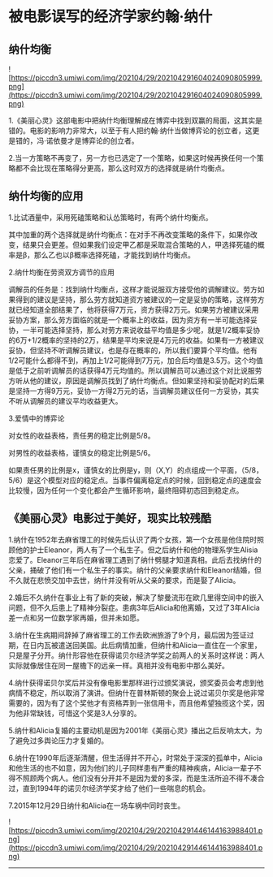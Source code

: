 # 被电影误写的经济学家约翰·纳什

## 纳什均衡

![https://piccdn3.umiwi.com/img/202104/29/202104291604024090805999.png](https://piccdn3.umiwi.com/img/202104/29/202104291604024090805999.png)

1.《美丽心灵》这部电影中把纳什均衡理解成在博弈中找到双赢的局面，这其实是错的。电影的影响力非常大，以至于有人把约翰·纳什当做博弈论的创立者，这更是错的，冯·诺依曼才是博弈论的创立者。


2.当一方策略不再变了，另一方也已选定了一个策略，如果这时候再换任何一个策略都不会比现在策略得分更高，那么这时双方的选择就是纳什均衡点。

## 纳什均衡的应用

1.比试酒量中，采用死磕策略和认怂策略时，有两个纳什均衡点。

其中加重的两个选择就是纳什均衡点：在对手不再改变策略的条件下，如果你改变，结果只会更差。但如果我们设定甲乙都是采取混合策略的人，甲选择死磕的概率是β，那么乙也以β概率选择死磕，才能找到纳什均衡点。

2.纳什均衡在劳资双方调节的应用

调解员的任务是：找到纳什均衡点，这样才能说服双方接受他的调解建议。劳方如果得到的建议是坚持，那么劳方就知道资方被建议的一定是妥协的策略，这样劳方就已经知道全部结果了，他将获得7万元，资方获得2万元。如果劳方被建议采用妥协方案，那么劳方面临的就是一个概率上的收益，因为资方有一半可能选择妥协，一半可能选择坚持，那么对劳方来说收益平均值是多少呢，就是1/2概率妥协的6万+1/2概率的坚持的2万，结果是平均来说是4万元的收益。如果有一方被建议妥协，但坚持不听调解员建议，也是存在概率的，所以我们要算个平均值。他有1/2可能什么都得不到，再加上1/2可能得到7万元，加合后均值是3.5万。这个均值是低于之前听调解员的话获得4万元均值的。所以调解员可以通过这个对比说服劳方听从他的建议，原因是调解员找到了纳什均衡点。但如果坚持和妥协配对的后果是坚持一方得9万元，妥协一方得2万元的话，当调解员建议任何一方妥协，其实不听从调解员的建议平均收益更大。

3.爱情中的博弈论

对女性的收益表格，责任男的稳定比例是5/8。

对男性的收益表格，谨慎女的稳定比例是5/6。

如果责任男的比例是x，谨慎女的比例是y，则（X,Y）的点组成一个平面，（5/8，5/6）是这个模型对应的稳定点。当事件偏离稳定点的时候，回到稳定点的速度会比较慢，因为任何一个变化都会产生循环影响，最终阻碍初态回到稳定点。

## 《美丽心灵》电影过于美好，现实比较残酷

1.纳什在1952年去麻省理工的时候先后认识了两个女孩，第一个女孩是他住院时照顾他的护士Eleanor，两人有了一个私生子。但之后纳什和他的物理系学生Alisia 恋爱了。Eleanor三年后在麻省理工遇到了纳什劈腿才知道真相。此后去找纳什的父亲，捅破了他们有一个私生子的事实。纳什的父亲要求纳什和Eleanor结婚，但不久就在悲愤交加中去世，纳什并没有听从父亲的要求，而是娶了Alicia。


2.婚后不久纳什在事业上有了新的突破，解决了黎曼流形在欧几里得空间中的嵌入问题，但不久后患上了精神分裂症。患病3年后Alicia和他离婚，又过了3年Alicia差一点和另一位数学家再婚，但并未如愿。


3.纳什在生病期间辞掉了麻省理工的工作去欧洲旅游了9个月，最后因为签证过期，在日内瓦被遣送回美国。此后病情加重，但纳什和Alicia一直住在一个家里，只是屋子分开。纳什形容他在获得诺贝尔经济学奖之前两人的关系时这样说：两人实际就像居住在同一屋檐下的远亲一样。真相并没有电影中那么美好。


4.纳什获得诺贝尔奖后并没有像电影里那样进行过颁奖演说，颁奖委员会考虑到他病情不稳定，所以取消了演讲。但纳什在普林斯顿的聚会上说过诺贝尔奖是他非常需要的，因为有了这个奖他才有资格弄到一张信用卡，而且他希望独揽这个奖，因为他非常缺钱，可惜这个奖是3人分享的。


5.纳什和Alicia复婚的主要动机是因为2001年《美丽心灵》播出之后反响太大，为了避免过多舆论压力才复婚的。


6.纳什在1990年后逐渐清醒，但生活得并不开心，时常处于深深的孤单中，Alicia和他生活的也不如意，因为他们的儿子同样患有严重的精神疾病，Alicia一辈子不得不照顾两个病人。他们没有分开并不是因为爱的多深，而是生活所迫不得不凑合过，直到1994年的诺贝尔经济学奖才给了他们一些喘息的机会。


7.2015年12月29日纳什和Alicia在一场车祸中同时丧生。

![https://piccdn3.umiwi.com/img/202104/29/202104291446144163988401.png](https://piccdn3.umiwi.com/img/202104/29/202104291446144163988401.png)

---
